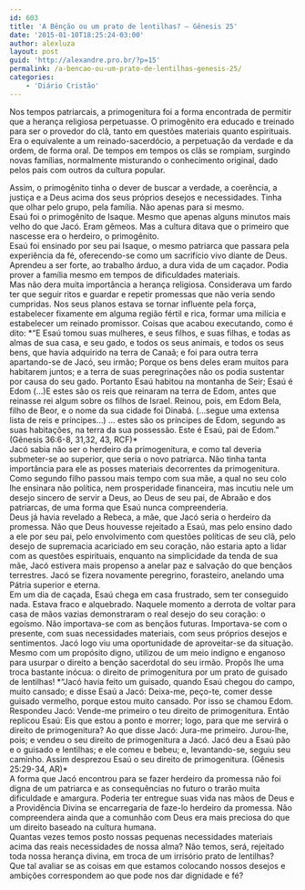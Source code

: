 ```yaml
---
id: 603
title: 'A Bênção ou um prato de lentilhas? – Gênesis 25'
date: '2015-01-10T18:25:24-03:00'
author: alexluza
layout: post
guid: 'http://alexandre.pro.br/?p=15'
permalink: /a-bencao-ou-um-prato-de-lentilhas-genesis-25/
categories:
    - 'Diário Cristão'
---
```


Nos tempos patriarcais, a primogenitura foi a forma encontrada de permitir que a herança religiosa perpetuasse. O primogênito era educado e treinado para ser o provedor do clã, tanto em questões materiais quanto espirituais. Era o equivalente a um reinado-sacerdócio, a perpetuação da verdade e da ordem, de forma oral. De tempos em tempos os clãs se rompiam, surgindo novas famílias, normalmente misturando o conhecimento original, dado pelos pais com outros da cultura popular.

<div>Assim, o primogênito tinha o dever de buscar a verdade, a coerência, a justiça e a Deus acima dos seus próprios desejos e necessidades. Tinha que olhar pelo grupo, pela família. Não apenas para si mesmo.</div><div>Esaú foi o primogênito de Isaque. Mesmo que apenas alguns minutos mais velho do que Jacó. Eram gêmeos. Mas a cultura ditava que o primeiro que nascesse era o herdeiro, o primogênito.</div><div>Esaú foi ensinado por seu pai Isaque, o mesmo patriarca que passara pela experiência da fé, oferecendo-se como um sacrifício vivo diante de Deus. Aprendeu a ser forte, ao trabalho árduo, a dura vida de um caçador. Podia prover a família mesmo em tempos de dificuldades materiais.</div><div>Mas não dera muita importância a herança religiosa. Considerava um fardo ter que seguir ritos e guardar e repetir promessas que não veria sendo cumpridas. Nos seus planos estava se tornar influente pela força, estabelecer fixamente em alguma região fértil e rica, formar uma milícia e estabelecer um reinado promissor. Coisas que acabou executando, como é dito: *“E Esaú tomou suas mulheres, e seus filhos, e suas filhas, e todas as almas de sua casa, e seu gado, e todos os seus animais, e todos os seus bens, que havia adquirido na terra de Canaã; e foi para outra terra apartando-se de Jacó, seu irmão; Porque os bens deles eram muitos para habitarem juntos; e a terra de suas peregrinações não os podia sustentar por causa do seu gado. Portanto Esaú habitou na montanha de Seir; Esaú é Edom (…)E estes são os reis que reinaram na terra de Edom, antes que reinasse rei algum sobre os filhos de Israel. Reinou, pois, em Edom Bela, filho de Beor, e o nome da sua cidade foi Dinabá. (…segue uma extensa lista de reis e príncipes…) … estes são os príncipes de Edom, segundo as suas habitações, na terra da sua possessão. Este é Esaú, pai de Edom.” (Gênesis 36:6-8, 31,32, 43, RCF)*</div><div>Jacó sabia não ser o herdeiro da primogenitura, e como tal deveria submeter-se ao superior, que seria o novo patriarca. Não tinha tanta importância para ele as posses materiais decorrentes da primogenitura. Como segundo filho passou mais tempo com sua mãe, a qual no seu colo lhe ensinara não política, nem prosperidade financeira, mas incutiu nele um desejo sincero de servir a Deus, ao Deus de seu pai, de Abraão e dos patriarcas, de uma forma que Esaú nunca compreenderia.</div><div>Deus já havia revelado a Rebeca, a mãe, que Jacó seria o herdeiro da promessa. Não que Deus houvesse rejeitado a Esaú, mas pelo ensino dado a ele por seu pai, pelo envolvimento com questões políticas de seu clã, pelo desejo de supremacia acariciado em seu coração, não estaria apto a lidar com as questões espirituais, enquanto na simplicidade da tenda de sua mãe, Jacó estivera mais propenso a anelar paz e salvação do que bençãos terrestres. Jacó se fizera novamente peregrino, forasteiro, anelando uma Pátria superior e eterna.</div><div>Em um dia de caçada, Esaú chega em casa frustrado, sem ter conseguido nada. Estava fraco e alquebrado. Naquele momento a derrota de voltar para casa de mãos vazias demonstraram o real desejo do seu coração: o egoísmo. Não importava-se com as bençãos futuras. Importava-se com o presente, com suas necessidades materiais, com seus próprios desejos e sentimentos. Jacó logo viu uma oportunidade de aproveitar-se da situação. Mesmo com um propósito digno, utilizou de um meio indigno e enganoso para usurpar o direito a benção sacerdotal do seu irmão. Propôs lhe uma troca bastante inócua: o direito de primogenitura por um prato de guisado de lentilhas! *“Jacó havia feito um guisado, quando Esaú chegou do campo, muito cansado; e disse Esaú a Jacó: Deixa-me, peço-te, comer desse guisado vermelho, porque estou muito cansado. Por isso se chamou Edom. Respondeu Jacó: Vende-me primeiro o teu direito de primogenitura. Então replicou Esaú: Eis que estou a ponto e morrer; logo, para que me servirá o direito de primogenitura? Ao que disse Jacó: Jura-me primeiro. Jurou-lhe, pois; e vendeu o seu direito de primogenitura a Jacó. Jacó deu a Esaú pão e o guisado e lentilhas; e ele comeu e bebeu; e, levantando-se, seguiu seu caminho. Assim desprezou Esaú o seu direito de primogenitura. (Gênesis 25:29-34, AR)*</div><div>A forma que Jacó encontrou para se fazer herdeiro da promessa não foi digna de um patriarca e as consequências no futuro o trarão muita dificuldade e amargura. Poderia ter entregue suas vida nas mãos de Deus e a Providência Divina se encarregaria de faze-lo herdeiro da promessa. Não compreendera ainda que a comunhão com Deus era mais preciosa do que um direito baseado na cultura humana.</div><div>Quantas vezes temos posto nossas pequenas necessidades materiais acima das reais necessidades de nossa alma? Não temos, será, rejeitado toda nossa herança divina, em troca de um irrisório prato de lentilhas?</div><div>Que tal avaliar se as coisas em que estamos colocando nossos desejos e ambições correspondem ao que pode nos dar dignidade e fé?</div>